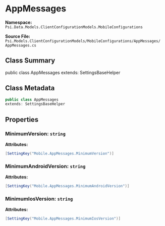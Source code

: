# AppMessages

**Namespace:** `Psi.Data.Models.ClientConfigurationModels.MobileConfigurations`

**Source File:** `Psi.Models.ClientConfigurationModels/MobileConfigurations/AppMessages/AppMessages.cs`

## Class Summary

public class AppMessages
extends: SettingsBaseHelper

## Class Metadata

```typescript
public class AppMessages
extends: SettingsBaseHelper
```

## Properties

### MinimumVersion: `string`

**Attributes:**
```csharp
[SettingKey("Mobile.AppMessages.MinimumVersion")]
```

### MinimumAndroidVersion: `string`

**Attributes:**
```csharp
[SettingKey("Mobile.AppMessages.MinimumAndroidVersion")]
```

### MinimumIosVersion: `string`

**Attributes:**
```csharp
[SettingKey("Mobile.AppMessages.MinimumIosVersion")]
```
